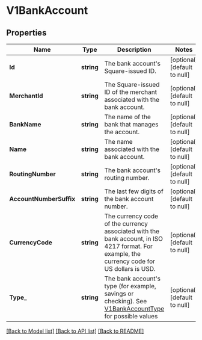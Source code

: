 # V1BankAccount

## Properties
Name | Type | Description | Notes
------------ | ------------- | ------------- | -------------
**Id** | **string** | The bank account&#x27;s Square-issued ID. | [optional] [default to null]
**MerchantId** | **string** | The Square-issued ID of the merchant associated with the bank account. | [optional] [default to null]
**BankName** | **string** | The name of the bank that manages the account. | [optional] [default to null]
**Name** | **string** | The name associated with the bank account. | [optional] [default to null]
**RoutingNumber** | **string** | The bank account&#x27;s routing number. | [optional] [default to null]
**AccountNumberSuffix** | **string** | The last few digits of the bank account number. | [optional] [default to null]
**CurrencyCode** | **string** | The currency code of the currency associated with the bank account, in ISO 4217 format. For example, the currency code for US dollars is USD. | [optional] [default to null]
**Type_** | **string** | The bank account&#x27;s type (for example, savings or checking). See [V1BankAccountType](#type-v1bankaccounttype) for possible values | [optional] [default to null]

[[Back to Model list]](../README.md#documentation-for-models) [[Back to API list]](../README.md#documentation-for-api-endpoints) [[Back to README]](../README.md)

